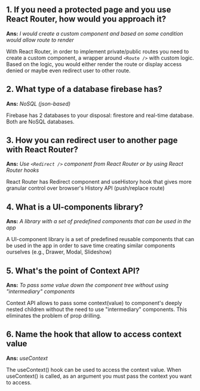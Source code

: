 ## 1. If you need a protected page and you use React Router, how would you approach it?

**Ans:** _I would create a custom component and based on some condition would allow route to render_

With React Router, in order to implement private/public routes you need to create a custom component, a wrapper around `<Route />` with custom logic. Based on the logic, you would either render the route or display access denied or maybe even redirect user to other route.

## 2. What type of a database firebase has?

**Ans:** _NoSQL (json-based)_

Firebase has 2 databases to your disposal: firestore and real-time database. Both are NoSQL databases.

## 3. How you can redirect user to another page with React Router?

**Ans:** _Use `<Redirect />` component from React Router or by using React Router hooks_

React Router has Redirect component and useHistory hook that gives more granular control over browser's History API (push/replace route)

## 4. What is a UI-components library?

**Ans:** _A library with a set of predefined components that can be used in the app_

A UI-component library is a set of predefined reusable components that can be used in the app in order to save time creating similar components ourselves (e.g., Drawer, Modal, Slideshow)

## 5. What's the point of Context API?

**Ans:** _To pass some value down the component tree without using "intermediary" components_

Context API allows to pass some context(value) to component's deeply nested children without the need to use "intermediary" components. This eliminates the problem of prop drilling.

## 6. Name the hook that allow to access context value

**Ans:** _useContext_

The useContext() hook can be used to access the context value. When useContext() is called, as an argument you must pass the context you want to access.
